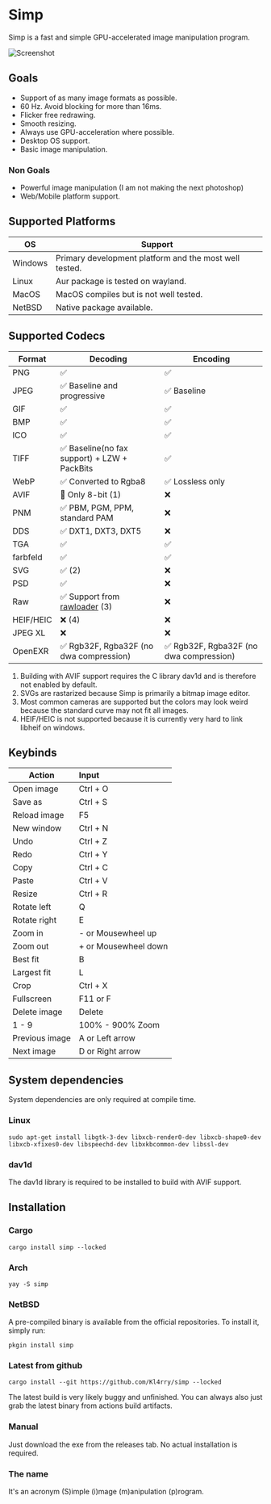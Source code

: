 # Simp

Simp is a fast and simple GPU-accelerated image manipulation program.

![Screenshot](images/screenshot.png)

## Goals

- Support of as many image formats as possible.
- 60 Hz. Avoid blocking for more than 16ms.
- Flicker free redrawing.
- Smooth resizing.
- Always use GPU-acceleration where possible.
- Desktop OS support.
- Basic image manipulation.

### Non Goals

- Powerful image manipulation (I am not making the next photoshop)
- Web/Mobile platform support.

## Supported Platforms

| OS      | Support                                                                       |
| ------- | ----------------------------------------------------------------------------- |
| Windows | Primary development platform and the most well tested.                        |
| Linux   | Aur package is tested on wayland.                                             |
| MacOS   | MacOS compiles but is not well tested.                                        |
| NetBSD  | Native package available.                                                     |

## Supported Codecs

| Format    | Decoding                                                              | Encoding                                |
| --------- | --------------------------------------------------------------------- | --------------------------------------- |
| PNG       | ✅                                                                    | ✅                                      |
| JPEG      | ✅ Baseline and progressive                                           | ✅ Baseline                             |
| GIF       | ✅                                                                    | ✅                                      |
| BMP       | ✅                                                                    | ✅                                      |
| ICO       | ✅                                                                    | ✅                                      |
| TIFF      | ✅ Baseline(no fax support) + LZW + PackBits                          | ✅                                      |
| WebP      | ✅ Converted to Rgba8                                                 | ✅ Lossless only                        |
| AVIF      | 🚧 Only 8-bit (1)                                                     | ❌                                      |
| PNM       | ✅ PBM, PGM, PPM, standard PAM                                        | ❌                                      |
| DDS       | ✅ DXT1, DXT3, DXT5                                                   | ❌                                      |
| TGA       | ✅                                                                    | ✅                                      |
| farbfeld  | ✅                                                                    | ✅                                      |
| SVG       | ✅ (2)                                                                | ❌                                      |
| PSD       | ✅                                                                    | ❌                                      |
| Raw       | ✅ Support from [rawloader](https://github.com/pedrocr/rawloader) (3) | ❌                                      |
| HEIF/HEIC | ❌ (4)                                                                | ❌                                      |
| JPEG XL   | ❌                                                                    | ❌                                      |
| OpenEXR   | ✅ Rgb32F, Rgba32F (no dwa compression)                               | ✅ Rgb32F, Rgba32F (no dwa compression) |

1. Building with AVIF support requires the C library dav1d and is therefore not enabled by default.
2. SVGs are rastarized because Simp is primarily a bitmap image editor.
3. Most common cameras are supported but the colors may look weird because the standard curve may not fit all images.
4. HEIF/HEIC is not supported because it is currently very hard to link libheif on windows.

## Keybinds

| Action         | Input                |
| -------------- | :------------------- |
| Open image     | Ctrl + O             |
| Save as        | Ctrl + S             |
| Reload image   | F5                   |
| New window     | Ctrl + N             |
| Undo           | Ctrl + Z             |
| Redo           | Ctrl + Y             |
| Copy           | Ctrl + C             |
| Paste          | Ctrl + V             |
| Resize         | Ctrl + R             |
| Rotate left    | Q                    |
| Rotate right   | E                    |
| Zoom in        | - or Mousewheel up   |
| Zoom out       | + or Mousewheel down |
| Best fit       | B                    |
| Largest fit    | L                    |
| Crop           | Ctrl + X             |
| Fullscreen     | F11 or F             |
| Delete image   | Delete               |
| 1 - 9          | 100% - 900% Zoom     |
| Previous image | A or Left arrow      |
| Next image     | D or Right arrow     |

## System dependencies

System dependencies are only required at compile time.

### Linux

```shell
sudo apt-get install libgtk-3-dev libxcb-render0-dev libxcb-shape0-dev libxcb-xfixes0-dev libspeechd-dev libxkbcommon-dev libssl-dev
```

### dav1d

The dav1d library is required to be installed to build with AVIF support.

## Installation

### Cargo

```shell
cargo install simp --locked
```

### Arch
```shell
yay -S simp
```

### NetBSD
A pre-compiled binary is available from the official repositories. To install it, simply run:
```
pkgin install simp
```

### Latest from github

```shell
cargo install --git https://github.com/Kl4rry/simp --locked
```

The latest build is very likely buggy and unfinished.
You can always also just grab the latest binary from actions build artifacts.

### Manual

Just download the exe from the releases tab. No actual installation is required.

### The name

It's an acronym (S)imple (i)mage (m)anipulation (p)rogram.
